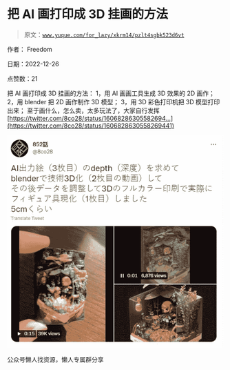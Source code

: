 # 把 AI 画打印成 3D 挂画的方法

> 原文：[`www.yuque.com/for_lazy/xkrm14/pzlt4sgbk523d6vt`](https://www.yuque.com/for_lazy/xkrm14/pzlt4sgbk523d6vt)

作者： Freedom

日期：2022-12-26

点赞数：21

把 AI 画打印成 3D 挂画的方法： 1，用 AI 画画工具生成 3D 效果的 2D 画作； 2，用 blender 把 2D 画作制作 3D 模型； 3，用 3D 彩色打印机把 3D 模型打印出来； 至于画什么，怎么卖，太多玩法了，大家自行发挥 [https://twitter.com/8co28/status/16068286305582694...](https://twitter.com/8co28/status/1606828630558269441)

![](img/1ab539af34bc8cb544fccfab03bda648.png)

公众号懒人找资源，懒人专属群分享

